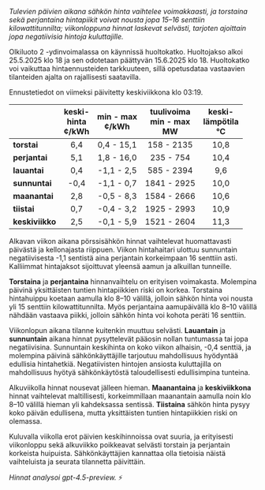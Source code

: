 *Tulevien päivien aikana sähkön hinta vaihtelee voimakkaasti, ja torstaina sekä perjantaina hintapiikit voivat nousta jopa 15–16 senttiin kilowattitunnilta; viikonloppuna hinnat laskevat selvästi, tarjoten ajoittain jopa negatiivisia hintoja kuluttajille.*

Olkiluoto 2 -ydinvoimalassa on käynnissä huoltokatko. Huoltojakso alkoi 25.5.2025 klo 18 ja sen odotetaan päättyvän 15.6.2025 klo 18. Huoltokatko voi vaikuttaa hintaennusteiden tarkkuuteen, sillä opetusdataa vastaavien tilanteiden ajalta on rajallisesti saatavilla.

Ennustetiedot on viimeksi päivitetty keskiviikkona klo 03:19.

|           | keski-<br>hinta<br>¢/kWh | min - max<br>¢/kWh | tuulivoima<br>min - max<br>MW | keski-<br>lämpötila<br>°C |
|:-------------|:----------------:|:----------------:|:-------------:|:-------------:|
| **torstai**    |       6,4        |    0,4 - 15,1     |     158 - 2135      |        10,8        |
| **perjantai**  |       5,1        |    1,8 - 16,0     |     235 - 754       |        10,4        |
| **lauantai**   |       0,4        |   -1,1 - 2,5      |     585 - 2394      |         9,6        |
| **sunnuntai**  |      -0,4        |   -1,1 - 0,7      |    1841 - 2925      |        10,0        |
| **maanantai**  |       2,8        |   -0,5 - 8,3      |    1584 - 2666      |        10,6        |
| **tiistai**    |       0,7        |   -0,4 - 3,2      |    1925 - 2993      |        10,9        |
| **keskiviikko**|       2,5        |   -0,1 - 5,9      |    1521 - 2604      |        11,3        |

Alkavan viikon aikana pörssisähkön hinnat vaihtelevat huomattavasti päivästä ja kellonajasta riippuen. Viikon hintahaitari ulottuu sunnuntain negatiivisesta -1,1 sentistä aina perjantain korkeimpaan 16 senttiin asti. Kalliimmat hintajaksot sijoittuvat yleensä aamun ja alkuillan tunneille.

**Torstaina** ja **perjantaina** hinnanvaihtelu on erityisen voimakasta. Molempina päivinä yksittäisten tuntien hintapiikkien riski on korkea. Torstaina hintahuippu koetaan aamulla klo 8–10 välillä, jolloin sähkön hinta voi nousta yli 15 senttiin kilowattitunnilta. Myös perjantaina aamupäivällä klo 8–10 välillä nähdään vastaava piikki, jolloin sähkön hinta voi kohota peräti 16 senttiin.

Viikonlopun aikana tilanne kuitenkin muuttuu selvästi. **Lauantain** ja **sunnuntain** aikana hinnat pysyttelevät pääosin nollan tuntumassa tai jopa negatiivisina. Sunnuntain keskihinta on koko viikon alhaisin, -0,4 senttiä, ja molempina päivinä sähkönkäyttäjille tarjoutuu mahdollisuus hyödyntää edullisia hintahetkiä. Negatiivisten hintojen ansiosta kuluttajilla on mahdollisuus hyötyä sähkönkäytöstä taloudellisesti edullisimpina tunteina.

Alkuviikolla hinnat nousevat jälleen hieman. **Maanantaina** ja **keskiviikkona** hinnat vaihtelevat maltillisesti, korkeimmillaan maanantain aamulla noin klo 8–10 välillä hieman yli kahdeksassa sentissä. **Tiistaina** sähkön hinta pysyy koko päivän edullisena, mutta yksittäisten tuntien hintapiikkien riski on olemassa.

Kuluvalla viikolla erot päivien keskihinnoissa ovat suuria, ja erityisesti viikonloppu sekä alkuviikko poikkeavat selvästi torstain ja perjantain korkeista huipuista. Sähkönkäyttäjien kannattaa olla tietoisia näistä vaihteluista ja seurata tilannetta päivittäin.

*Hinnat analysoi gpt-4.5-preview.* ⚡
